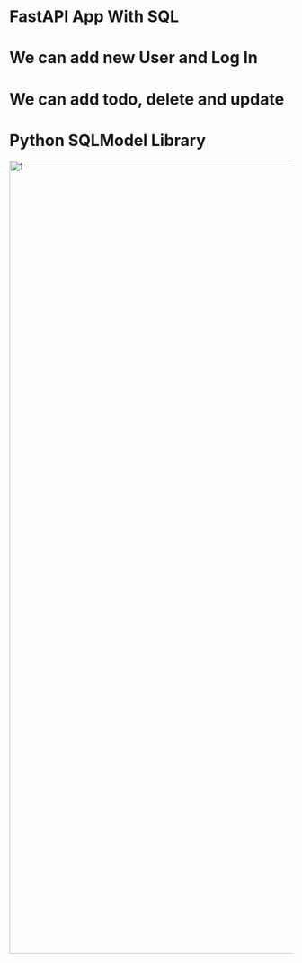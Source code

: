 # FastAPI App With SQL

# We can add new User and Log In
# We can add todo, delete and update
# Python SQLModel Library 

<img width="1407" alt="1" src="https://github.com/yldzufukk/FastAPI-TODO-Application/assets/84462888/3370db09-0405-4983-9437-ced1ae57fbdc">

